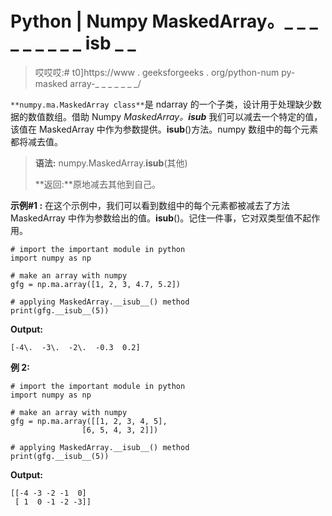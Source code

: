 # Python | Numpy MaskedArray。_ _ _ _ _ _ _ _ _ isb _ _

> 哎哎哎:# t0]https://www . geeksforgeeks . org/python-num py-masked array-_ _ _ _ _ _ _/

`**numpy.ma.MaskedArray class**`是 ndarray 的一个子类，设计用于处理缺少数据的数值数组。借助 Numpy *MaskedArray。__isub__* 我们可以减去一个特定的值，该值在 MaskedArray 中作为参数提供。__isub__()方法。numpy 数组中的每个元素都将减去值。

> **语法:** numpy.MaskedArray.__isub__(其他)
> 
> **返回:**原地减去其他到自己。

**示例#1 :**
在这个示例中，我们可以看到数组中的每个元素都被减去了方法 MaskedArray 中作为参数给出的值。__isub__()。记住一件事，它对双类型值不起作用。

```
# import the important module in python 
import numpy as np 

# make an array with numpy 
gfg = np.ma.array([1, 2, 3, 4.7, 5.2]) 

# applying MaskedArray.__isub__() method 
print(gfg.__isub__(5)) 
```

**Output:**

```
[-4\.  -3\.  -2\.  -0.3  0.2]

```

**例 2:**

```
# import the important module in python 
import numpy as np 

# make an array with numpy 
gfg = np.ma.array([[1, 2, 3, 4, 5], 
                [6, 5, 4, 3, 2]]) 

# applying MaskedArray.__isub__() method 
print(gfg.__isub__(5)) 
```

**Output:**

```
[[-4 -3 -2 -1  0]
 [ 1  0 -1 -2 -3]]

```